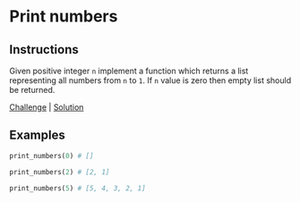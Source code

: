 # Print numbers

## Instructions

Given positive integer `n` implement a function which returns a list representing all numbers from `n` to `1`. If `n`
value is zero then empty list should be returned.

[Challenge](challenge_spec.rb) | [Solution](solution.rb)

## Examples

```ruby
print_numbers(0) # []

print_numbers(2) # [2, 1]

print_numbers(5) # [5, 4, 3, 2, 1]
```

